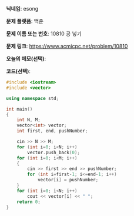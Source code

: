 **닉네임**: esong

**문제 플랫폼**: 백준

**문제 이름 또는 번호**: 10810 공 넣기

**문제 링크**: https://www.acmicpc.net/problem/10810

**오늘의 메모(선택)**:  

**코드(선택)**:

```c++
#include <iostream>
#include <vector>

using namespace std;

int main()
{
    int N, M;
    vector<int> vector;
    int first, end, pushNumber;

    cin >> N >> M;
    for (int i=0; i<N; i++)
        vector.push_back(0);
    for (int i=0; i<M; i++)
    {
        cin >> first >> end >> pushNumber;
        for (int i=first-1; i<=end-1; i++)
            vector[i] = pushNumber;
    }
    for (int i=0; i<N; i++)
        cout << vector[i] << " ";
    return 0;
}
```
